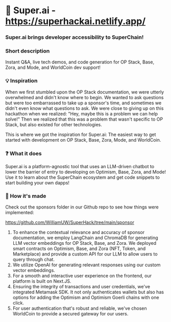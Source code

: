 # 🦸 Super.ai - https://superhackai.netlify.app/

### Super.ai brings developer accessibility to SuperChain!

### Short description
Instant Q&A, live tech demos, and code generation for OP Stack, Base, Zora, and Mode, and WorldCoin dev support!

### 💡 Inspiration
When we first stumbled upon the OP Stack documentation, we were utterly overwhelmed and didn't know where to begin. We wanted to ask questions but were too embarrassed to take up a sponsor's time, and sometimes we didn't even know what questions to ask. We were close to giving up on this hackathon when we realized: "Hey, maybe this is a problem we can help solve!" Then we realized that this was a problem that wasn't specific to OP Stack, but also existed for other technologies.

This is where we got the inspiration for Super.ai: The easiest way to get started with development on OP Stack, Base, Zora, Mode, and WorldCoin.

### ❓ What it does
Super.ai is a platform-agnostic tool that uses an LLM-driven chatbot to lower the barrier of entry to developing on Optimism, Base, Zora, and Mode! Use it to learn about the SuperChain ecosystem and get code snippets to start building your own dapps!

### 🚧 How it's made
Check out the sponsors folder in our Github repo to see how things were implemented: 

https://github.com/WilliamUW/SuperHack/tree/main/sponsor

1. To enhance the contextual relevance and accuracy of sponsor documentation, we employ LangChain and ChromaDB for generating LLM vector embeddings for OP Stack, Base, and Zora. We deployed smart contracts on Optimism, Base, and Zora (NFT, Token, and Marketplace) and provide a custom API for our LLM to allow users to query through chat.
2. We utilize OpenAI for generating relevant responses using our custom vector embeddings.
3. For a smooth and interactive user experience on the frontend, our platform is built on Next.JS.
4. Ensuring the integrity of transactions and user credentials, we've integrated Metamask SDK. It not only authenticates wallets but also has options for adding the Optimism and Optimism Goerli chains with one click.
5. For user authentication that's robust and reliable, we've chosen WorldCoin to provide a secured gateway for our users.
